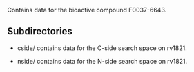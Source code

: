 Contains data for the bioactive compound F0037-6643.

## Subdirectories

- cside/ contains data for the C-side search space on rv1821.

- nside/ contains data for the N-side search space on rv1821.

